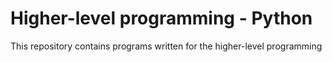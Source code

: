 # Higher-level programming - Python

This repository contains programs written for the higher-level programming
